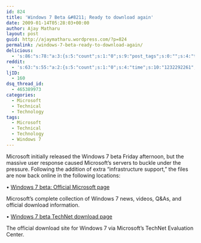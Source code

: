 ```yaml
---
id: 824
title: 'Windows 7 Beta &#8211; Ready to download again'
date: 2009-01-14T05:28:03+00:00
author: Ajay Matharu
layout: post
guid: http://ajaymatharu.wordpress.com/?p=824
permalink: /windows-7-beta-ready-to-download-again/
delicious:
  - 's:86:"s:78:"a:3:{s:5:"count";s:1:"0";s:9:"post_tags";s:0:"";s:4:"time";s:10:"1232292261";}";";'
reddit:
  - 's:63:"s:55:"a:2:{s:5:"count";s:1:"0";s:4:"time";s:10:"1232292261";}";";'
ljID:
  - 160
dsq_thread_id:
  - 465389973
categories:
  - Microsoft
  - Technical
  - Technology
tags:
  - Microsoft
  - Technical
  - Technology
  - Windows 7
---
```

Microsoft initially released the Windows 7 beta Friday afternoon, but the massive user response caused Microsoft&#8217;s servers to buckle under the pressure. Following the addition of extra &#8220;infrastructure support,&#8221; the files are now back online in the following locations:

• <a href="http://www.microsoft.com/windows/windows-7/" target="_blank">Windows 7 beta: Official Microsoft page</a>

Microsoft&#8217;s complete collection of Windows 7 news, videos, Q&As, and official download information.

• <a href="http://technet.microsoft.com/en-us/evalcenter/dd353205.aspx" target="_blank">Windows 7 beta TechNet download page</a>

The official download site for Windows 7 via Microsoft&#8217;s TechNet Evaluation Center.